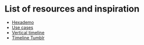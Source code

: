 List of resources and inspiration
=================================

* [Hexademo](http://hexademo.wordpress.com)
* [Use cases](http://en.wikipedia.org/wiki/Use_case)
* [Vertical timeline](http://codyhouse.co/gem/vertical-timeline)
* [Timeline Tumblr](http://timeline.theme.tumblr.com)

